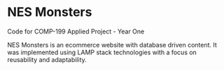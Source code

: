 # NES Monsters

Code for COMP-199 Applied Project - Year One

NES Monsters is an ecommerce website with database driven content. It was implemented using LAMP stack technologies with a focus on reusability and adaptability. 
